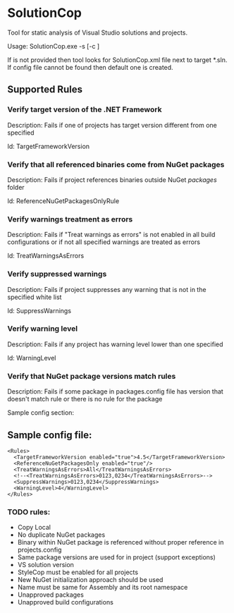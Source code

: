 # SolutionCop
Tool for static analysis of Visual Studio solutions and projects. 

Usage: SolutionCop.exe -s <path-to-vs-solution> [-c <path-to-solutioncop-config>]

If <path-to-solutioncop-config> is not provided then tool looks for SolutionCop.xml file next to target *.sln. If config file cannot be found then default one is created.

## Supported Rules

### Verify target version of the .NET Framework

Description: Fails if one of projects has target version different from one specified

Id: TargetFrameworkVersion

### Verify that all referenced binaries come from NuGet packages

Description: Fails if project references binaries outside NuGet *packages* folder

Id: ReferenceNuGetPackagesOnlyRule

### Verify warnings treatment as errors

Description: Fails if "Treat warnings as errors" is not enabled in all build configurations or if not all specified warnings are treated as errors

Id: TreatWarningsAsErrors

### Verify suppressed warnings

Description: Fails if project suppresses any warning that is not in the specified white list

Id: SuppressWarnings

### Verify warning level

Description: Fails if any project has warning level lower than one specified

Id: WarningLevel

### Verify that NuGet package versions match rules

Description: Fails if some package in packages.config file has version that doesn't match rule or there is no rule for the package

Sample config section:
    <VerifyNuGetPackageVersions>
	<Package id="packageOne" version="*"/> <!-- Any version -->
	<Package id="packageTwo" version="1.2.3"/> <!-- 1.2.3 <= version -->
	<Package id="packageThree" version="(1.2-alpha, 1.99.99]"/> <!-- 1.2-alpha < version <= 1.99.99 -->
    </VerifyNuGetPackageVersions>

## Sample config file:
    <Rules>
      <TargetFrameworkVersion enabled="true">4.5</TargetFrameworkVersion>
      <ReferenceNuGetPackagesOnly enabled="true"/>
      <TreatWarningsAsErrors>All</TreatWarningsAsErrors>
      <!--<TreatWarningsAsErrors>0123,0234</TreatWarningsAsErrors>-->
      <SuppressWarnings>0123,0234</SuppressWarnings>
      <WarningLevel>4</WarningLevel>
    </Rules>

### TODO rules:
* Copy Local
* No duplicate NuGet packages
* Binary within NuGet package is referenced without proper reference in projects.config
* Same package versions are used for in project (support exceptions)
* VS solution version
* StyleCop must be enabled for all projects
* New NuGet initialization approach should be used
* Name must be same for Assembly and its root namespace
* Unapproved packages
* Unapproved build configurations